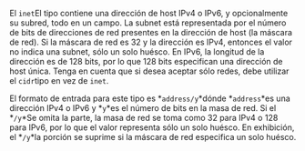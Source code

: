 El  `inet`El  tipo contiene una dirección de host IPv4 o IPv6, y opcionalmente su  subred, todo en un campo. La subnet está representada por el número de  bits de direcciones de red presentes en la dirección de host (la máscara de red). Si la máscara de red es 32 y la dirección es IPv4, entonces el valor no indica una subnet, sólo un solo huésco. En IPv6, la longitud de la  dirección es de 128 bits, por lo que 128 bits especifican una dirección  de host única. Tenga en cuenta que si desea aceptar sólo redes, debe  utilizar el  `cidr`tipo en vez de `inet`.

El formato de entrada para este tipo es  *`address/y`*dónde  *`address`*es una dirección IPv4 o IPv6 y  *`y`*es el número de bits en la masa de red. Si el  *`/y`*Se omita la parte, la masa de red se toma como 32 para IPv4 o 128 para  IPv6, por lo que el valor representa sólo un solo huésco. En exhibición, el  *`/y`*la porción se suprime si la máscara de red especifica un solo huésco.